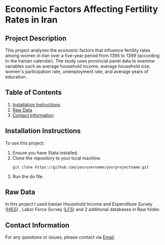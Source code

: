 # Economic Factors Affecting Fertility Rates in Iran

## Project Description

This project analyzes the economic factors that influence fertility rates among women in Iran over a five-year period from 1395 to 1399 (according to the Iranian calendar). The study uses provincial panel data to examine variables such as average household income, average household size, women's participation rate, unemployment rate, and average years of education.

## Table of Contents
1. [Installation Instructions](#installation-instructions)
2. [Raw Data](#raw-data)
3. [Contact Information](#contact-information)

## Installation Instructions

To use this project:

1. Ensure you have Stata installed.
2. Clone the repository to your local machine.
   ```
   git clone https://github.com/yourusername/yourprojectname.git
   ```
3. Run the do file.
## Raw Data
In this project I used Iranian Household Income and Expenditure Survey ([HIES](https://amar.org.ir/statistical-information/catid/3062/types/7)) , Labor Force Survey ([LFS](https://amar.org.ir/statistical-information/catid/3050/types/7))  and 2 additional databases in Raw folder. 

## Contact Information

For any questions or issues, please contact via [Email](mailto:kiyarashsalehi79@gmail.com).

